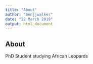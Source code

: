 ```yaml
---
title: "About"
author: "benjjwalker"
date: "22 March 2019"
output: html_document
---
```


## About

PhD Student studying African Leopards